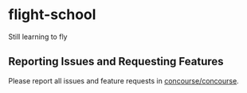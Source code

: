 # flight-school
Still learning to fly

## Reporting Issues and Requesting Features

Please report all issues and feature requests in [concourse/concourse](https://github.com/concourse/concourse/issues).
